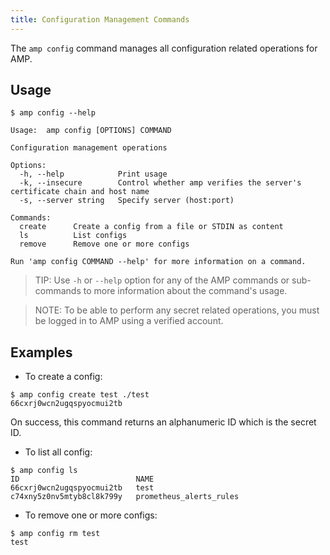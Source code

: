 ```yaml
---
title: Configuration Management Commands
---
```


The `amp config` command manages all configuration related operations for AMP.

## Usage

```
$ amp config --help

Usage:	amp config [OPTIONS] COMMAND

Configuration management operations

Options:
  -h, --help            Print usage
  -k, --insecure        Control whether amp verifies the server's certificate chain and host name
  -s, --server string   Specify server (host:port)

Commands:
  create      Create a config from a file or STDIN as content
  ls          List configs
  remove      Remove one or more configs

Run 'amp config COMMAND --help' for more information on a command.
```

> TIP: Use `-h` or `--help` option for any of the AMP commands or sub-commands to more information about the command's usage.

> NOTE: To be able to perform any secret related operations, you must be logged in to AMP using a verified account.

## Examples

* To create a config:
```
$ amp config create test ./test
66cxrj0wcn2ugqspyocmui2tb
```
On success, this command returns an alphanumeric ID which is the secret ID.

* To list all config:
```
$ amp config ls
ID                          NAME
66cxrj0wcn2ugqspyocmui2tb   test
c74xny5z0nv5mtyb8cl8k799y   prometheus_alerts_rules
```

* To remove one or more configs:
```
$ amp config rm test
test
```
